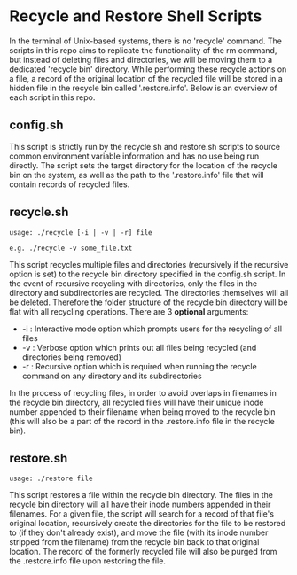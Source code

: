 # Recycle and Restore Shell Scripts

In the terminal of Unix-based systems, there is no 'recycle' command. The scripts in this repo aims to replicate the functionality of the rm command, but instead of deleting files and directories, we will be moving them to a dedicated 'recycle bin' directory. While performing these recycle actions on a file, a record of the original location of the recycled file will be stored in a hidden file in the recycle bin called '.restore.info'. Below is an overview of each script in this repo.

## config.sh
This script is strictly run by the recycle.sh and restore.sh scripts to source common environment variable information and has no use being run directly. The script sets the target directory for the location of the recycle bin on the system, as well as the path to the '.restore.info' file that will contain records of recycled files.

## recycle.sh


    usage: ./recycle [-i | -v | -r] file

    e.g. ./recycle -v some_file.txt

This script recycles multiple files and directories (recursively if the recursive option is set) to the recycle bin directory specified in the config.sh script. In the event of recursive recycling with directories, only the files in the directory and subdirectories are recycled. The directories themselves will all be deleted. Therefore the folder structure of the recycle bin directory will be flat with all recycling operations. There are 3 **optional** arguments:

* -i : Interactive mode option which prompts users for the recycling of all files
* -v : Verbose option which prints out all files being recycled (and directories being removed)
* -r : Recursive option which is required when running the recycle command on any directory and its subdirectories

In the process of recycling files, in order to avoid overlaps in filenames in the recycle bin directory, all recycled files will have their unique inode number appended to their filename when being moved to the recycle bin (this will also be a part of the record in the .restore.info file in the recycle bin).

## restore.sh

    usage: ./restore file

This script restores a file within the recycle bin directory. The files in the recycle bin directory will all have their inode numbers appended in their filenames. For a given file, the script will search for a record of that file's original location, recursively create the directories for the file to be restored to (if they don't already exist), and move the file (with its inode number stripped from the filename) from the recycle bin back to that original location. The record of the formerly recycled file will also be purged from the .restore.info file upon restoring the file.
